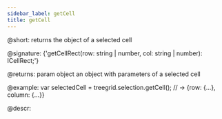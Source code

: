 ```yaml
---
sidebar_label: getCell
title: getCell
---          
```


@short: returns the object of a selected cell

@signature: {'getCellRect(row: string | number, col: string | number): ICellRect;'}

@returns:
param   object  an object with parameters of a selected cell

@example:
var selectedCell = treegrid.selection.getCell();
// -> {row: {…}, column: {…}}

@descr:

[comment]: # (@related: treegrid/usage_selection.md#getting-object-of-a-selected-cell)

[comment]: # (@relatedapi: treegrid/api/selection/selection_enable_method.md)
